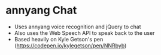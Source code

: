 # annyang Chat
* Uses annyang voice recognition and jQuery to chat
* Also uses the Web Speech API to speak back to the user
* Based heavily on Kyle Getson's pen (https://codepen.io/kylegetson/pen/NNRbyb)
